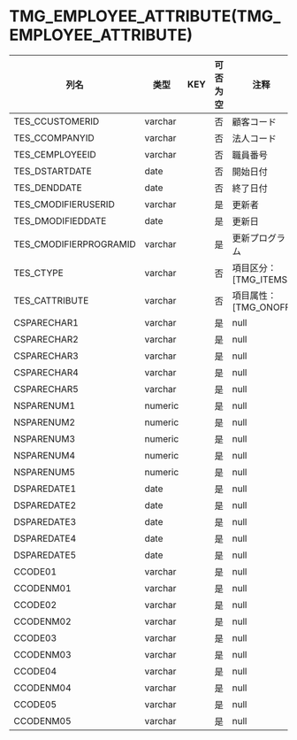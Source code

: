 # TMG_EMPLOYEE_ATTRIBUTE(TMG_EMPLOYEE_ATTRIBUTE)
| 列名   | 类型   | KEY  | 可否为空 | 注释   |
| ---- | ---- | ---- | ---- | ---- |
|TES_CCUSTOMERID|varchar||否|顧客コード|
|TES_CCOMPANYID|varchar||否|法人コード|
|TES_CEMPLOYEEID|varchar||否|職員番号|
|TES_DSTARTDATE|date||否|開始日付|
|TES_DENDDATE|date||否|終了日付|
|TES_CMODIFIERUSERID|varchar||是|更新者|
|TES_DMODIFIEDDATE|date||是|更新日|
|TES_CMODIFIERPROGRAMID|varchar||是|更新プログラム|
|TES_CTYPE|varchar||否|項目区分：[TMG_ITEMS|EFFORT][TMG_ITEMS|DUTYHOURS][TMG_ITEMS|DAYNIGHT]|
|TES_CATTRIBUTE|varchar||否|項目属性：[TMG_ONOFF|0][TMG_ONOFF|1]|
|CSPARECHAR1|varchar||是|null|
|CSPARECHAR2|varchar||是|null|
|CSPARECHAR3|varchar||是|null|
|CSPARECHAR4|varchar||是|null|
|CSPARECHAR5|varchar||是|null|
|NSPARENUM1|numeric||是|null|
|NSPARENUM2|numeric||是|null|
|NSPARENUM3|numeric||是|null|
|NSPARENUM4|numeric||是|null|
|NSPARENUM5|numeric||是|null|
|DSPAREDATE1|date||是|null|
|DSPAREDATE2|date||是|null|
|DSPAREDATE3|date||是|null|
|DSPAREDATE4|date||是|null|
|DSPAREDATE5|date||是|null|
|CCODE01|varchar||是|null|
|CCODENM01|varchar||是|null|
|CCODE02|varchar||是|null|
|CCODENM02|varchar||是|null|
|CCODE03|varchar||是|null|
|CCODENM03|varchar||是|null|
|CCODE04|varchar||是|null|
|CCODENM04|varchar||是|null|
|CCODE05|varchar||是|null|
|CCODENM05|varchar||是|null|
